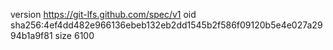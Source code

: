 version https://git-lfs.github.com/spec/v1
oid sha256:4ef4dd482e966136ebeb132eb2dd1545b2f586f09120b5e4e027a2994b1a9f81
size 6100
